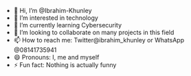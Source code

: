- 👋 Hi, I’m @Ibrahim-Khunley
- 👀 I’m interested in technology 
- 🌱 I’m currently learning Cybersecurity 
- 💞️ I’m looking to collaborate on many projects in this field 
- 📫 How to reach me: Twitter@ibrahim_khunley or WhatsApp @08141735941
- 😄 Pronouns: I, me and myself 
- ⚡ Fun fact: Nothing is actually funny 

<!---
Ibrahim-Khunley/Ibrahim-Khunley is a ✨ special ✨ repository because its `README.md` (this file) appears on your GitHub profile.
You can click the Preview link to take a look at your changes.
--->
